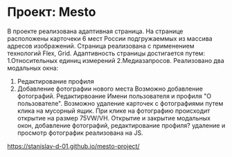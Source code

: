 # Проект: Mesto

В проекте реализована адаптивная страница.
На странице расположены карточеки 6 мест России подгружаеммых из массива адресов изображений.
Страница реализована с применением технологий Flex, Grid.
Адаптивность страницы достигается путем:
1.Относительных единиц измерений
2.Медиазапросов.
Реализовано два модальных окна:
1. Редактирование профиля
2. Добавление фотографии нового места
Возможно добавление фотографий. Редактирвоание Имени пользователя и профиля "О пользователе". Возможно удаление карточек с фотографиями путем клика на мусорный ящик.
При клике на фотографию происходит открытие на размер 75VW/VH.
Открытие и закрытие модальных окон, добавление фотографий, редактирование профиля? удаление и просмотр фотографик реализована на JS.


https://stanislav-d-01.github.io/mesto-project/

